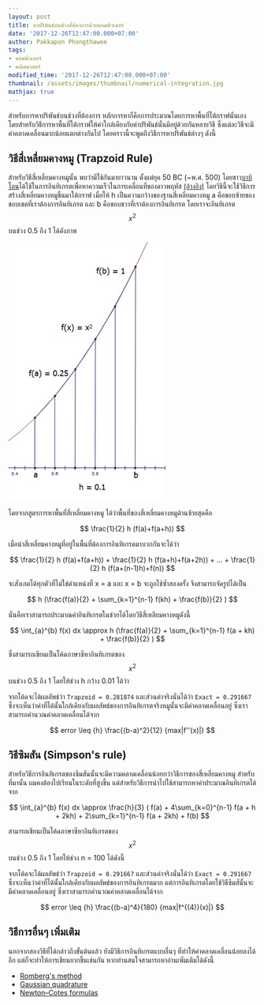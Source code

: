 ```yaml
---
layout: post
title: หาปริพันธ์บนช่วงที่ต้องการด้วยคอมพิวเตอร์
date: '2017-12-26T12:47:00.000+07:00'
author: Pakkapon Phongthawee
tags:
- คอมพิวเตอร์
- คณิตศาสตร์
modified_time: '2017-12-26T12:47:00.000+07:00'
thumbnail: /assets/images/thumbnail/numerical-integration.jpg
mathjax: true
---
```

สำหรับการหาปริพันธ์บนช่วงที่ต้องการ หลักการหาก็คือการประมาณโดยการหาพื้นที่ใต้กราฟนั่นเอง โดยสำหรับวิธีการหาพื้นที่ใต้กราฟให้ค่าใกล้เคียงกับค่าปริพันธ์นั้นมีอยู่ด้วยกันหลายวิธี ซึ่งแต่ละวิธีจะมีค่าคลาดเคลื่อนมากน้อยแตกต่างกันไป โดยคราวนี้จะพูดถึงวิธีการหาปริพันธ์ต่างๆ ดังนี้

## วิธีสี่เหลี่ยมคางหมู (Trapzoid Rule)

สำหรับวิธีสี่เหลี่ยมคางหมูนั้น พบว่ามีใช้กันมายาวนาน ตั้งแต่ยุค 50 BC (~พ.ศ. 500) โดยชาว[บาบิโลน](https://en.wikipedia.org/wiki/Babylon)ได้ใช้ในการอินทิเกรตเพื่อหาความเร็วในการเคลื่อนที่ของดาวพฤหัส [(อ้างอิง)](http://science.sciencemag.org/content/351/6272/482.full) โดยวิธีนี้จะใช้วิธีการสร้างสี่เหลี่ยมคางหมูขึ้นมาใต้กราฟ เมื่อให้ h เป็นความกว้างของฐานสี่เหลี่ยมคางหมู a คือขอบซ้ายของขอบเขตที่เราต้องการอินทิเกรต และ b คือขอบขวาที่เราต้องการอินทิเกรต โดยเราจะอินทิเกรต $$ x^2 $$ บนช่วง 0.5 ถึง 1 ได้ดังภาพ

![](/assets/images/post/numerical-integration/x2-a-b.jpg)

โดยจากสูตรการหาพื้นที่สี่เหลี่ยมคางหมู ได้ว่าพื้นที่ของสี่เหลี่ยมคางหมูด้านซ้ายสุดคือ

$$ \frac{1}{2} h (f(a)+f(a+h)) $$

เมื่อนำสี่เหลี่ยมคางหมูที่อยู่ในพื้นที่ต้องการอินทิเกรตมาบวกกันจะได้ว่า

$$ \frac{1}{2} h (f(a)+f(a+h)) + \frac{1}{2} h (f(a+h)+f(a+2h)) + ... + \frac{1}{2} h (f(a+(n-1)h)+f(n)) $$

จะสังเกตได้ทุกตัวที่ไม่ใช่ตำแหน่งที่ x = a และ x = b จะถูกใช้ซ้ำสองครั้ง จึงสามารถจัดรูปได้เป็น  

$$ h (\frac{f(a)}{2} +  \sum_{k=1}^{n-1} f(kh) + \frac{f(b)}{2} ) $$

นั่นคือเราสามารถประมาณค่าอินทิเกรตในช่วยได้โดยวิธีสี่เหลียมคางหมูดังนี้

$$  \int_{a}^{b} f(x) dx \approx  h (\frac{f(a)}{2} +  \sum_{k=1}^{n-1} f(a + kh) + \frac{f(b)}{2} ) $$

ซึ่งสามารถเขียนเป็นโค้ดภาษาซีหาอินทิเกรตของ $$ x^2 $$ บนช่วง 0.5 ถึง 1 โดยให้ช่วง h กว้าง 0.01 ได้ว่า

<script src="https://gist.github.com/pureexe/8a1cee4f1ba9fdb12bf7ae390dc60916.js"></script>

จากโค้ดจะได้ผลลัพธ์ว่า `Trapzoid = 0.281874` และส่วนค่าจริงนั่นได้ว่า `Exact = 0.291667` ซึ่งจะเห็นว่าค่าที่ได้นั้นใกล้เคียงกับผลลัพธ์ของการอินทิเกรตจริงหมูนั้นจะมีค่าคลาดเคลื่อนอยู่ ซึ่งเราสามารถคำนวณค่าคลาดเคลื่อนได้จาก

$$ error \leq	  {h} \frac{(b-a)^2}{12} {max|f''(x)|} $$

## วิธีซิมสัน (Simpson's rule)

สำหรับวิธีการอินทิเกรตของซิมสันนั้นจะมีความคลาดเคลื่อนน้อยกว่าวิธีการของสี่เหลี่ยมคางหมู สำหรับที่มานั้น ผมคงต้องไปเรียนในระดับที่สูงขึ้น แต่สำหรับวิธีการนำไปใช้สามารถหาค่าประมาณอินทิเกรตได้จาก

$$  \int_{a}^{b} f(x) dx \approx  \frac{h}{3} ( f(a) +  4\sum_{k=0}^{n-1} f(a + h + 2kh) +  2\sum_{k=1}^{n-1} f(a + 2kh) + f(b) $$

สามารถเขียนเป็นโค้ดภาษาซีหาอินทิเกรตของ $$ x^2 $$ บนช่วง 0.5 ถึง 1 โดยให้ช่วง n = 100 ได้ดังนี้
<script src="https://gist.github.com/pureexe/21c4a9f56a4dbb1846cc32dc4f6275be.js"></script>

จากโค้ดจะได้ผลลัพธ์ว่า `Trapzoid = 0.291667` และส่วนค่าจริงนั่นได้ว่า `Exact = 0.291667` ซึ่งจะเห็นว่าค่าที่ได้นั้นใกล้เคียงกับผลลัพธ์ของการอินทิเกรตมาก แต่การอินทิเกรตโดยใช้วิธีซิมสันั้นจะมีค่าคลาดเคลื่อนอยู่ ซึ่งเราสามารถคำนวณค่าคลาดเคลื่อนได้จาก

$$ error \leq	  {h} \frac{(b-a)^4}{180} {max|f^{(4)}(x)|} $$

## วิธีการอื่นๆ เพิ่มเติม
นอกจากสองวิธีที่ได้กล่าวถึงขั้นต้นแล้ว ยังมีวิธีการอินทิเกรตแบบอื่นๆ ที่ทำให้ค่าคลาดเคลื่อนน้อยลงได้อีก แต่ก็จะทำให้การเขียนยากขึ้นเช่นกัน หากท่านสนใจสามารถหาอ่านเพิ่มเติมได้ดังนี้
- [Romberg's method](https://en.wikipedia.org/wiki/Romberg%27s_method)
- [Gaussian quadrature](https://en.wikipedia.org/wiki/Gaussian_quadrature)
- [Newton–Cotes formulas](https://en.wikipedia.org/wiki/Newton%E2%80%93Cotes_formulas)
